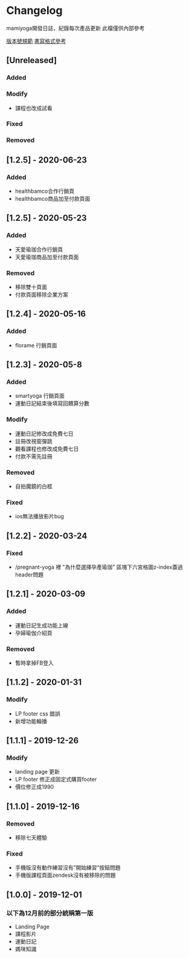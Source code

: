 # Changelog
mamiyoga開發日誌，紀錄每次產品更新
此檔僅供內部參考

[版本號規範](https://semver.org/)
[書寫格式參考](https://keepachangelog.com/en/1.0.0/)

## [Unreleased]
### Added
### Modify
- 課程也改成試看
### Fixed
### Removed

## [1.2.5] - 2020-06-23
### Added
- healthbamco合作行銷頁
- healthbamco商品加至付款頁面

## [1.2.5] - 2020-05-23
### Added
- 天愛瑜珈合作行銷頁
- 天愛瑜珈商品加至付款頁面
### Removed
- 移除雙十頁面
- 付款頁面移除企業方案

## [1.2.4] - 2020-05-16
### Added
- florame 行銷頁面

## [1.2.3] - 2020-05-8
### Added
- smartyoga 行銷頁面
- 運動日記結束後填寫回饋算分數
### Modify
- 運動日記修改成免費七日
- 註冊改視窗彈跳
- 觀看課程也修改成免費七日
- 付款不需先註冊
### Removed
- 自拍魔鏡的白框
### Fixed
- ios無法播放影片bug

## [1.2.2] - 2020-03-24
### Fixed
- /pregnant-yoga 裡 "為什麼選擇孕產瑜珈" 區塊下六宮格圖z-index蓋過header問題

## [1.2.1] - 2020-03-09
### Added
- 運動日記生成功能上線
- 孕婦瑜伽介紹頁
### Removed
- 暫時拿掉FB登入

## [1.1.2] - 2020-01-31
### Modify
- LP footer css 錯誤
- 新增功能輪播

## [1.1.1] - 2019-12-26
### Modify
- landing page 更新
- LP footer 修正成固定式購買footer
- 價位修正成1990

## [1.1.0] - 2019-12-16
### Removed
- 移除七天體驗
### Fixed
- 手機版沒有動作練習沒有”開始練習“按鈕問題
- 手機版課程頁面zendesk沒有被移除的問題

## [1.0.0] - 2019-12-01
### 以下為12月前的部分統稱第一版
- Landing Page
- 課程影片
- 運動日記
- 媽咪知識